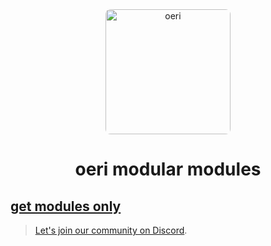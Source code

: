 <div align="center">
  <a href="https://github.com/ilkhoeri/oeri" target="_blank">
    <img src="https://raw.githubusercontent.com/ioeridev/assets/refs/heads/public/brand/oeri-asset.png" alt="oeri" height="200" style="width: 200px;height: 200px;border-radius: 8px;overflow: hidden;" />
  </a>
</div>

<h1 align="center"><strong>oeri modular modules</strong></h1>

## [get modules only](https://github.com/ilkhoeri/modules)

> [Let's join our community on Discord](https://discord.gg/Xct5BBPDZ9).
